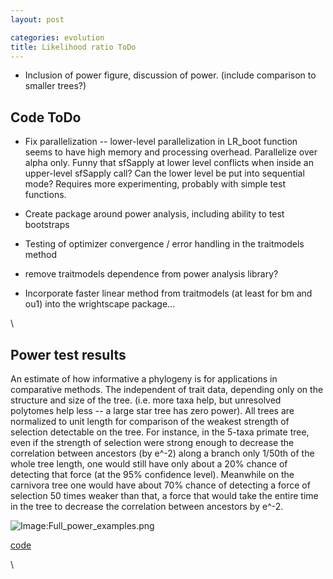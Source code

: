 ```yaml
---
layout: post

categories: evolution
title: Likelihood ratio ToDo
---
```







 








-   Inclusion of power figure, discussion of power. (include comparison
    to smaller trees?)

Code ToDo
---------

-   Fix parallelization -- lower-level parallelization in LR\_boot
    function seems to have high memory and processing overhead.
    Parallelize over alpha only. Funny that sfSapply at lower level
    conflicts when inside an upper-level sfSapply call? Can the lower
    level be put into sequential mode? Requires more experimenting,
    probably with simple test functions.

-   Create package around power analysis, including ability to test
    bootstraps

-   Testing of optimizer convergence / error handling in the traitmodels
    method
-   remove traitmodels dependence from power analysis library?
-   Incorporate faster linear method from traitmodels (at least for bm
    and ou1) into the wrightscape package...

\

Power test results
------------------

An estimate of how informative a phylogeny is for applications in
comparative methods. The independent of trait data, depending only on
the structure and size of the tree. (i.e. more taxa help, but unresolved
polytomes help less -- a large star tree has zero power). All trees are
normalized to unit length for comparison of the weakest strength of
selection detectable on the tree. For instance, in the 5-taxa primate
tree, even if the strength of selection were strong enough to decrease
the correlation between ancestors (by e\^-2) along a branch only 1/50th
of the whole tree length, one would still have only about a 20% chance
of detecting that force (at the 95% confidence level). Meanwhile on the
carnivora tree one would have about 70% chance of detecting a force of
selection 50 times weaker than that, a force that would take the entire
time in the tree to decrease the correlation between ancestors by e\^-2.

![Image:Full\_power\_examples.png](http://openwetware.org/images/8/8c/Full_power_examples.png)

[code](http://github.com/cboettig/Comparative-Phylogenetics/blob/416b1535c4d201a6733667fb38fa744dda1eb510/demos/power_examples.R "http://github.com/cboettig/Comparative-Phylogenetics/blob/416b1535c4d201a6733667fb38fa744dda1eb510/demos/power_examples.R")

\

